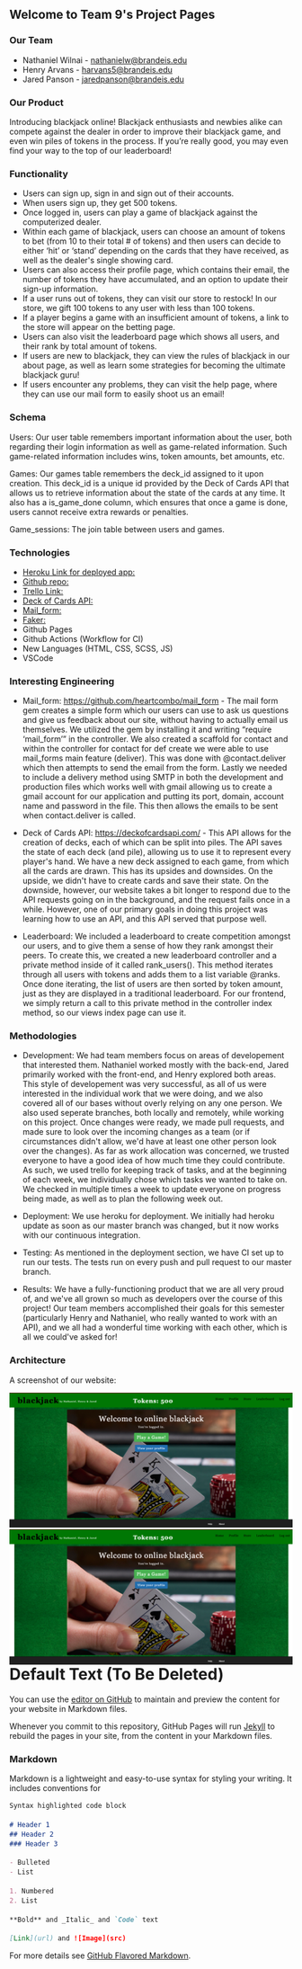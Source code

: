 ## Welcome to Team 9's Project Pages

### Our Team

- Nathaniel Wilnai - nathanielw@brandeis.edu
- Henry Arvans - harvans5@brandeis.edu
- Jared Panson - jaredpanson@brandeis.edu

### Our Product

Introducing blackjack online! Blackjack enthusiasts and newbies alike can compete against the dealer in order to improve their blackjack game, and even win piles of tokens in the process. If you’re really good, you may even find your way to the top of our leaderboard!

### Functionality

- Users can sign up, sign in and sign out of their accounts. 
- When users sign up, they get 500 tokens. 
- Once logged in, users can play a game of blackjack against the computerized dealer. 
- Within each game of blackjack, users can choose an amount of tokens to bet (from 10 to their total # of tokens) and then users can decide to either ‘hit’ or ‘stand’ depending on the cards that they have received, as well as the dealer's single showing card. 
- Users can also access their profile page, which contains their email, the number of tokens they have accumulated, and an option to update their sign-up information. 
- If a user runs out of tokens, they can visit our store to restock! In our store, we gift 100 tokens to any user with less than 100 tokens. 
- If a player begins a game with an insufficient amount of tokens, a link to the store will appear on the betting page. 
- Users can also visit the leaderboard page which shows all users, and their rank by total amount of tokens. 
- If users are new to blackjack, they can view the rules of blackjack in our about page, as well as learn some strategies for becoming the ultimate blackjack guru! 
- If users encounter any problems, they can visit the help page, where they can use our mail form to easily shoot us an email!

### Schema

Users: Our user table remembers important information about the user, both regarding their login information as well as game-related information. Such game-related information includes wins, token amounts, bet amounts, etc. 

Games: Our games table remembers the deck_id assigned to it upon creation. This deck_id is a unique id provided by the Deck of Cards API that allows us to retrieve information about the state of the cards at any time. It also has a is_game_done column, which ensures that once a game is done, users cannot receive extra rewards or penalties.

Game_sessions: The join table between users and games. 

### Technologies

- [Heroku Link for deployed app:](https://gentle-stream-27906.herokuapp.com/)
- [Github repo:](https://github.com/Nwilnai/Team9)
- [Trello Link:](https://trello.com/b/fLieZouT/capstone-team-9)
- [Deck of Cards API:](https://deckofcardsapi.com/)
- [Mail_form:](https://github.com/heartcombo/mail_form)
- [Faker:](https://github.com/faker-ruby/faker)
- Github Pages
- Github Actions (Workflow for CI)
- New Languages (HTML, CSS, SCSS, JS)
- VSCode

### Interesting Engineering

- Mail_form: https://github.com/heartcombo/mail_form - The mail form gem creates a simple form which our users can use to ask us questions and give us feedback about our site, without having to actually email us themselves.
We utilized the gem by installing it and writing “require ‘mail_form’” in the controller. We also created a scaffold for contact and within the controller for contact for def create we were able to use mail_forms main feature (deliver). This was done with @contact.deliver which then attempts to send the email from the form. Lastly we needed to include a delivery method using SMTP in both the development and production files which works well with gmail allowing us to create a gmail account for our application and putting its port, domain, account name and password in the file. This then allows the emails to be sent when contact.deliver is called.

- Deck of Cards API: https://deckofcardsapi.com/ - This API allows for the creation of decks, each of which can be split into piles. The API saves the state of each deck (and pile), allowing us to use it to represent every player's hand. We have a new deck assigned to each game, from which all the cards are drawn. This has its upsides and downsides. On the upside, we didn't have to create cards and save their state. On the downside, however, our website takes a bit longer to respond due to the API requests going on in the background, and the request fails once in a while. However, one of our primary goals in doing this project was learning how to use an API, and this API served that purpose well.

- Leaderboard: We included a leaderboard to create competition amongst our users, and to give them a sense of how they rank amongst their peers.
To create this, we created a new leaderboard controller and a private method inside of it called rank_users(). This method iterates through all users with tokens and adds them to a list variable @ranks. Once done iterating, the list of users are then sorted by token amount, just as they are displayed in a traditional leaderboard.
For our frontend, we simply return a call to this private method in the controller index method, so our views index page can use it. 


### Methodologies

- Development: We had team members focus on areas of developement that interested them. Nathaniel worked mostly with the back-end, Jared primarily worked with the front-end, and Henry explored both areas. This style of developement was very successful, as all of us were interested in the individual work that we were doing, and we also covered all of our bases without overly relying on any one person. We also used seperate branches, both locally and remotely, while working on this project. Once changes were ready, we made pull requests, and made sure to look over the incoming changes as a team (or if circumstances didn't allow, we'd have at least one other person look over the changes). 
As far as work allocation was concerned, we trusted everyone to have a good idea of how much time they could contribute. As such, we used trello for keeping track of tasks, and at the beginning of each week, we individually chose which tasks we wanted to take on. We checked in multiple times a week to update everyone on progress being made, as well as to plan the following week out.

- Deployment: We use heroku for deployment. We initially had heroku update as soon as our master branch was changed, but it now works with our continuous integration.

- Testing: As mentioned in the deployment section, we have CI set up to run our tests. The tests run on every push and pull request to our master branch.

- Results: We have a fully-functioning product that we are all very proud of, and we've all grown so much as developers over the course of this project! Our team members accomplished their goals for this semester (particularly Henry and Nathaniel, who really wanted to work with an API), and we all had a wonderful time working with each other, which is all we could've asked for!


### Architecture

A screenshot of our website:

![](homepage.jpeg)
<img src="homepage.jpeg"
     alt="Markdown Monster icon"
     style="float: left; margin-right: 10px;" />



# Default Text (To Be Deleted)

You can use the [editor on GitHub](https://github.com/Nwilnai/Team9/edit/gh-pages/index.md) to maintain and preview the content for your website in Markdown files.

Whenever you commit to this repository, GitHub Pages will run [Jekyll](https://jekyllrb.com/) to rebuild the pages in your site, from the content in your Markdown files.

### Markdown

Markdown is a lightweight and easy-to-use syntax for styling your writing. It includes conventions for

```markdown
Syntax highlighted code block

# Header 1
## Header 2
### Header 3

- Bulleted
- List

1. Numbered
2. List

**Bold** and _Italic_ and `Code` text

[Link](url) and ![Image](src)
```

For more details see [GitHub Flavored Markdown](https://guides.github.com/features/mastering-markdown/).
